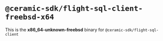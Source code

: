 # `@ceramic-sdk/flight-sql-client-freebsd-x64`

This is the **x86_64-unknown-freebsd** binary for `@ceramic-sdk/flight-sql-client`
